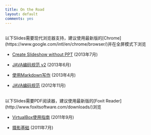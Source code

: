 ```yaml
---
title: On the Road
layout: default
comments: yes
---
```


<br />
以下Slides需要现代浏览器支持，建议使用最新版的[Chrome](https://www.google.com/intl/en/chrome/browser/)并在全屏模式下浏览

* [Create Slideshow without PPT](/slides/create_slideshow_without_ppt/slides.html) (2013年7月)

* [JAVA编码规范 v2](/slides/java_code_remark/slides.html) (2013年6月)

* [使用Markdown写作](/slides/markdown/markdown.html) (2013年4月)

* [JAVA编码规范](/slides/java_code_web/presentation.html) (2012年11月)
<br />
以下Slides需要PDF阅读器，建议使用最新版的[Foxit Reader](http://www.foxitsoftware.com/downloads/)浏览

* [VirtualBox使用指南](/slides/virtualbox_guide.pdf) (2011年9月)

* [摄影基础](/slides/photography_basis.pdf) (2011年7月)
<br />

